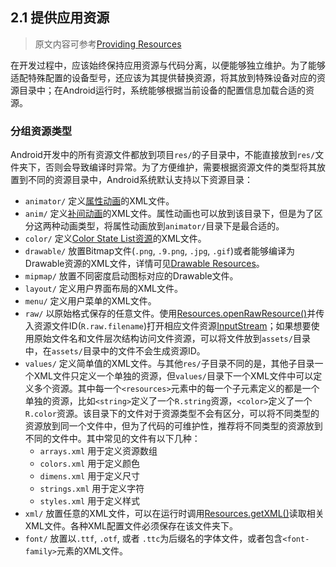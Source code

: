 ## 2.1 提供应用资源

> 原文内容可参考[Providing Resources](https://developer.android.com/guide/topics/resources/providing-resources.html)

在开发过程中，应该始终保持应用资源与代码分离，以便能够独立维护。为了能够适配特殊配置的设备型号，还应该为其提供替换资源，将其放到特殊设备对应的资源目录中；在Android运行时，系统能够根据当前设备的配置信息加载合适的资源。

### 分组资源类型

Android开发中的所有资源文件都放到项目`res/`的子目录中，不能直接放到`res/`文件夹下，否则会导致编译时异常。为了方便维护，需要根据资源文件的类型将其放置到不同的资源目录中，Android系统默认支持以下资源目录：

- `animator/` 定义[属性动画](https://developer.android.com/guide/topics/graphics/prop-animation.html)的XML文件。
- `anim/` 定义[补间动画](https://developer.android.com/guide/topics/graphics/view-animation.html#tween-animation)的XML文件。属性动画也可以放到该目录下，但是为了区分这两种动画类型，将属性动画放到`animator/`目录下是最合适的。
- `color/` 定义[Color State List资源](https://developer.android.com/guide/topics/resources/color-list-resource.html)的XML文件。
- `drawable/` 放置Bitmap文件(`.png`, `.9.png`, `.jpg`, `.gif`)或者能够编译为Drawable资源的XML文件，详情可见[Drawable Resources](https://developer.android.com/guide/topics/resources/drawable-resource.html)。
- `mipmap/` 放置不同密度启动图标对应的Drawable文件。
- `layout/` 定义用户界面布局的XML文件。
- `menu/` 定义用户菜单的XML文件。
- `raw/` 以原始格式保存的任意文件。使用[Resources.openRawResource()](https://developer.android.com/reference/android/content/res/Resources.html#openRawResource(int))并传入资源文件ID(`R.raw.filename`)打开相应文件资源[InputStream](https://developer.android.com/reference/java/io/InputStream.html)；如果想要使用原始文件名和文件层次结构访问文件资源，可以将文件放到`assets/`目录中，在`assets/`目录中的文件不会生成资源ID。
- `values/` 定义简单值的XML文件。与其他`res/`子目录不同的是，其他子目录一个XML文件只定义一个单独的资源，但`values/`目录下一个XML文件中可以定义多个资源。其中每一个`<resources>`元素中的每一个子元素定义的都是一个单独的资源，比如`<string>`定义了一个`R.string`资源，`<color>`定义了一个`R.color`资源。该目录下的文件对于资源类型不会有区分，可以将不同类型的资源放到同一个文件中，但为了代码的可维护性，推荐将不同类型的资源放到不同的文件中。其中常见的文件有以下几种：
  - `arrays.xml` 用于定义资源数组
  - `colors.xml` 用于定义颜色
  - `dimens.xml` 用于定义尺寸
  - `strings.xml` 用于定义字符
  - `styles.xml` 用于定义样式
- `xml/` 放置任意的XML文件，可以在运行时调用[Resources.getXML()](https://developer.android.com/reference/android/content/res/Resources.html#getXml(int))读取相关XML文件。各种XML配置文件必须保存在该文件夹下。
- `font/` 放置以`.ttf`, `.otf`, 或者 `.ttc`为后缀名的字体文件，或者包含`<font-family>`元素的XML文件。